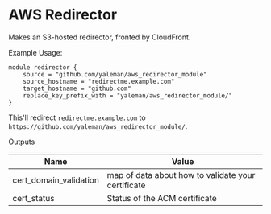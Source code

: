 # AWS Redirector

Makes an S3-hosted redirector, fronted by CloudFront.

Example Usage:

    module redirector {
        source = "github.com/yaleman/aws_redirector_module"
        source_hostname = "redirectme.example.com"
        target_hostname = "github.com"
        replace_key_prefix_with = "yaleman/aws_redirector_module/"
    }

This'll redirect `redirectme.example.com` to `https://github.com/yaleman/aws_redirector_module/`.

Outputs

| Name | Value |
| --- | --- |
| cert_domain_validation | map of data about how to validate your certificate |
| cert_status | Status of the ACM certificate |
